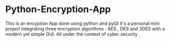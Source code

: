# Python-Encryption-App
This is an encyption App done using python and pyQt it's a personal mini project integrating three encryption algorithms : AES , DES and 3DES with a modern yet simple GUI. All under the context of cyber security .
